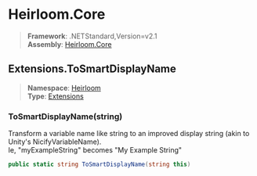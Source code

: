 # Heirloom.Core

> **Framework**: .NETStandard,Version=v2.1  
> **Assembly**: [Heirloom.Core][0]  

## Extensions.ToSmartDisplayName

> **Namespace**: [Heirloom][0]  
> **Type**: [Extensions][1]  

### ToSmartDisplayName(string)

Transform a variable name like string to an improved display string (akin to Unity's NicifyVariableName).   
 Ie, "myExampleString" becomes "My Example String"

```cs
public static string ToSmartDisplayName(string this)
```

[0]: ../Heirloom.Core.md
[1]: Heirloom.Extensions.md
